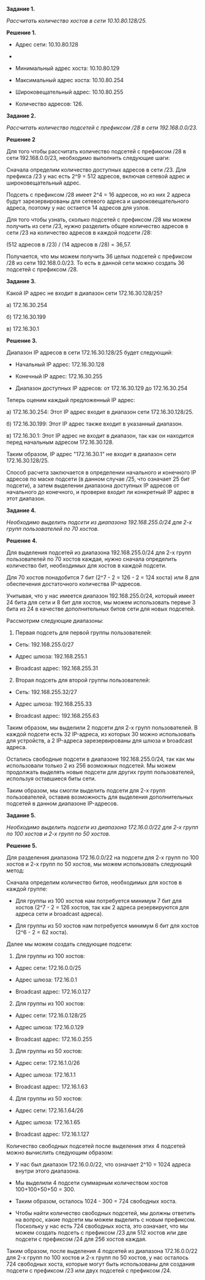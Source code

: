 **Задание 1.**

*Рассчитать количество хостов в сети 10.10.80.128/25.*

**Решение 1.**

- Адрес сети: 10.10.80.128
- 
- Минимальный адрес хоста: 10.10.80.129
  
- Максимальный адрес хоста: 10.10.80.254
 
- Широковещательный адрес: 10.10.80.255
  
- Количество адресов: 126.


**Задание 2.**

*Рассчитать количество подсетей с префиксом /28 в сети 192.168.0.0/23.*


**Решение 2**

Для того чтобы рассчитать количество подсетей с префиксом /28 в сети 192.168.0.0/23, необходимо выполнить следующие шаги:

Сначала определим количество доступных адресов в сети /23. Для префикса /23 у нас есть 2^9 = 512 адресов, включая сетевой адрес и широковещательный адрес.

Подсеть с префиксом /28 имеет 2^4 = 16 адресов, но из них 2 адреса будут зарезервированы для сетевого адреса и широковещательного адреса, поэтому у нас остается 14 адресов для узлов.

Для того чтобы узнать, сколько подсетей с префиксом /28 мы можем получить из сети /23, нужно разделить общее количество адресов в сети /23 на количество адресов в каждой подсети /28:

(512 адресов в /23) / (14 адресов в /28) = 36,57.

Получается, что мы можем получить 36 целых подсетей с префиксом /28 из сети 192.168.0.0/23. То есть в данной сети можно создать 36 подсетей с префиксом /28.



**Задание 3.**

Какой IP адрес не входит в диапазон сети 172.16.30.128/25?

а) 172.16.30.254

б) 172.16.30.199

в) 172.16.30.1


**Решение 3.**

Диапазон IP адресов в сети 172.16.30.128/25 будет следующий:

- Начальный IP адрес: 172.16.30.128
 
- Конечный IP адрес: 172.16.30.255
  
- Диапазон доступных IP адресов: от 172.16.30.129 до 172.16.30.254

Теперь оценим каждый предложенный IP адрес:

а) 172.16.30.254: Этот IP адрес входит в диапазон сети 172.16.30.128/25.

б) 172.16.30.199: Этот IP адрес также входит в указанный диапазон.

в) 172.16.30.1: Этот IP адрес не входит в диапазон, так как он находится перед начальным адресом 172.16.30.128.


Таким образом, IP адрес "172.16.30.1" не входит в диапазон сети 172.16.30.128/25.

Способ расчета заключается в определении начального и конечного IP адресов по маске подсети (в данном случае /25, что означает 25 бит подсети), а затем выделении диапазона доступных IP адресов от начального до конечного, и проверке входит ли конкретный IP адрес в этот диапазон.



**Задание 4.**

*Необходимо выделить подсети из диапазона 192.168.255.0/24 для 2-х групп пользователей по 70 хостов.*



**Решение 4.**

Для выделения подсетей из диапазона 192.168.255.0/24 для 2-х групп пользователей по 70 хостов каждая, нужно сначала определить количество бит, необходимых для хостов в каждой подсети.

Для 70 хостов понадобится 7 бит (2^7 - 2 = 126 - 2 = 124 хоста) или 8 для обеспечения достаточного количества IP-адресов.

Учитывая, что у нас имеется диапазон 192.168.255.0/24, который имеет 24 бита для сети и 8 бит для хостов, мы можем использовать первые 3 бита из 24 в качестве дополнительных битов сети для новых подсетей.

Рассмотрим следующие диапазоны:

1. Первая подсеть для первой группы пользователей:
- Сеть: 192.168.255.0/27
  
- Адрес шлюза: 192.168.255.1
  
- Broadcast адрес: 192.168.255.31

2. Вторая подсеть для второй группы пользователей:
   
- Сеть: 192.168.255.32/27
  
- Адрес шлюза: 192.168.255.33
  
- Broadcast адрес: 192.168.255.63

Таким образом, мы выделили 2 подсети для 2-х групп пользователей. В каждой подсети есть 32 IP-адреса, из которых 30 можно использовать для устройств, а 2 IP-адреса зарезервированы для шлюза и broadcast адреса.

Остались свободные подсети в диапазоне 192.168.255.0/24, так как мы использовали только 2 из 256 возможных подсетей. Мы можем продолжать выделять новые подсети для других групп пользователей, используя оставшиеся биты сети.

Таким образом, мы смогли выделить подсети для 2-х групп пользователей, оставив возможность для выделения дополнительных подсетей в данном диапазоне IP-адресов.



**Задание 5.**

*Необходимо выделить подсети из диапазона 172.16.0.0/22 для 2-х групп по 100 хостов и 2-х групп по 50 хостов.*





**Решение 5.**

Для разделения диапазона 172.16.0.0/22 на подсети для 2-х групп по 100 хостов и 2-х групп по 50 хостов, мы можем использовать следующий метод:

Сначала определим количество битов, необходимых для хостов в каждой группе:

- Для группы из 100 хостов нам потребуется минимум 7 бит для хостов (2^7 - 2 = 126 хостов, так как 2 адреса резервируются для адреса сети и broadcast адреса).
  
- Для группы из 50 хостов нам потребуется минимум 6 бит для хостов (2^6 - 2 = 62 хоста).
  

Далее мы можем создать следующие подсети:

1. Для группы из 100 хостов:
   
- Адрес сети: 172.16.0.0/25
  
- Адрес шлюза: 172.16.0.1
  
- Broadcast адрес: 172.16.0.127

2. Для группы из 100 хостов:
   
- Адрес сети: 172.16.0.128/25
  
- Адрес шлюза: 172.16.0.129
  
- Broadcast адрес: 172.16.0.255

3. Для группы из 50 хостов:

- Адрес сети: 172.16.1.0/26
  
- Адрес шлюза: 172.16.1.1
  
- Broadcast адрес: 172.16.1.63

4. Для группы из 50 хостов:
   
- Адрес сети: 172.16.1.64/26
  
- Адрес шлюза: 172.16.1.65
  
- Broadcast адрес: 172.16.1.127

Количество свободных подсетей после выделения этих 4 подсетей можно вычислить следующим образом:

- У нас был диапазон 172.16.0.0/22, что означает 2^10 = 1024 адреса внутри этого диапазона.
  
- Мы выделили 4 подсети суммарным количеством хостов 100+100+50+50 = 300.
  
- Таким образом, осталось 1024 - 300 = 724 свободных хоста.
  
  
  
- Чтобы найти количество свободных подсетей, мы должны ответить на вопрос, какие подсети мы можем выделить с новым префиксом. Поскольку у нас есть 724 свободных хоста, это означает, что мы можем создать подсеть с префиксом /23 для 512 хостов или две подсети с префиксом /24 для 256 хостов каждая.

Таким образом, после выделения 4 подсетей из диапазона 172.16.0.0/22 для 2-х групп по 100 хостов и 2-х групп по 50 хостов, у нас осталось 724 свободных хоста, которые могут быть использованы для создания подсети с префиксом /23 или двух подсетей с префиксом /24.

